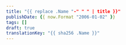 ```yaml
---
title: "{{ replace .Name "-" " " | title }}"
publishDate: {{ now.Format "2006-01-02" }}
tags: []
draft: true
translationKey: "{{ sha256 .Name }}"
---
```


